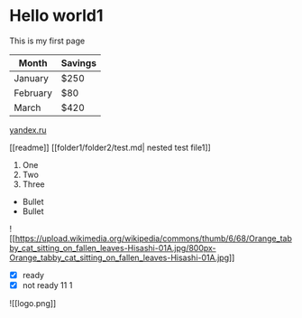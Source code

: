 # Hello world1
This is my first page

| Month    | Savings |
| -------- | ------- |
| January  | $250    |
| February | $80     |
| March    | $420    |

[yandex.ru](yandex.ru)

[[readme]]
[[folder1/folder2/test.md| nested test file1]]

1. One
2. Two
3. Three

* Bullet
* Bullet

![[https://upload.wikimedia.org/wikipedia/commons/thumb/6/68/Orange_tabby_cat_sitting_on_fallen_leaves-Hisashi-01A.jpg/800px-Orange_tabby_cat_sitting_on_fallen_leaves-Hisashi-01A.jpg]]

- [x] ready
- [x] not ready
11
1

![[logo.png]]